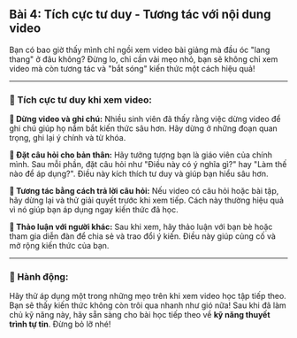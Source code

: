 ## Bài 4: Tích cực tư duy - Tương tác với nội dung video

Bạn có bao giờ thấy mình chỉ ngồi xem video bài giảng mà đầu óc "lang thang" ở đâu không? Đừng lo, chỉ cần vài mẹo nhỏ, bạn sẽ không chỉ xem video mà còn tương tác và "bắt sóng" kiến thức một cách hiệu quả!

---

### 📌 Tích cực tư duy khi xem video:

**🔹 Dừng video và ghi chú:**
Nhiều sinh viên đã thấy rằng việc dừng video để ghi chú giúp họ nắm bắt kiến thức sâu hơn. Hãy dừng ở những đoạn quan trọng, ghi lại ý chính và từ khóa.

**🔹 Đặt câu hỏi cho bản thân:**
Hãy tưởng tượng bạn là giáo viên của chính mình. Sau mỗi phần, đặt câu hỏi như "Điều này có ý nghĩa gì?" hay "Làm thế nào để áp dụng?". Điều này kích thích tư duy và giúp bạn hiểu sâu hơn.

**🔹 Tương tác bằng cách trả lời câu hỏi:**
Nếu video có câu hỏi hoặc bài tập, hãy dừng lại và thử giải quyết trước khi xem tiếp. Cách này thường hiệu quả vì nó giúp bạn áp dụng ngay kiến thức đã học.

**🔹 Thảo luận với người khác:**
Sau khi xem, hãy thảo luận với bạn bè hoặc tham gia diễn đàn để chia sẻ và trao đổi ý kiến. Điều này giúp củng cố và mở rộng kiến thức của bạn.

---

### 🚀 Hành động:

Hãy thử áp dụng một trong những mẹo trên khi xem video học tập tiếp theo. Bạn sẽ thấy kiến thức không còn trôi qua nhanh như gió nữa! Sau khi đã làm chủ kỹ năng này, hãy sẵn sàng cho bài học tiếp theo về **kỹ năng thuyết trình tự tin**. Đừng bỏ lỡ nhé!